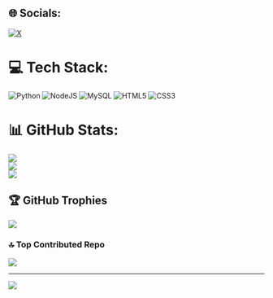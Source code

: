 
## 🌐 Socials:
[![X](https://img.shields.io/badge/X-black.svg?logo=X&logoColor=white)](https://x.com/Trickster_OwO_) 

# 💻 Tech Stack:
![Python](https://img.shields.io/badge/python-3670A0?style=for-the-badge&logo=python&logoColor=ffdd54) ![NodeJS](https://img.shields.io/badge/node.js-6DA55F?style=for-the-badge&logo=node.js&logoColor=white) ![MySQL](https://img.shields.io/badge/mysql-4479A1.svg?style=for-the-badge&logo=mysql&logoColor=white) ![HTML5](https://img.shields.io/badge/html5-%23E34F26.svg?style=for-the-badge&logo=html5&logoColor=white) ![CSS3](https://img.shields.io/badge/css3-%231572B6.svg?style=for-the-badge&logo=css3&logoColor=white)
# 📊 GitHub Stats:
![](https://github-readme-stats.vercel.app/api?username=TricksterX1337&theme=radical&hide_border=false&include_all_commits=false&count_private=false)<br/>
![](https://github-readme-streak-stats.herokuapp.com/?user=TricksterX1337&theme=radical&hide_border=false)<br/>
![](https://github-readme-stats.vercel.app/api/top-langs/?username=TricksterX1337&theme=radical&hide_border=false&include_all_commits=false&count_private=false&layout=compact)

## 🏆 GitHub Trophies
![](https://github-profile-trophy.vercel.app/?username=TricksterX1337&theme=radical&no-frame=false&no-bg=false&margin-w=4)

### 🔝 Top Contributed Repo
![](https://github-contributor-stats.vercel.app/api?username=TricksterX1337&limit=5&theme=dark&combine_all_yearly_contributions=true)

---
[![](https://visitcount.itsvg.in/api?id=TricksterX1337&icon=6&color=1)](https://visitcount.itsvg.in)

<!-- Proudly created with GPRM ( https://gprm.itsvg.in ) -->
